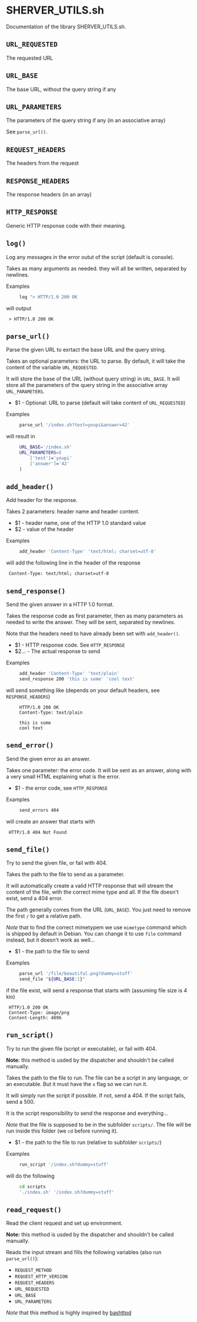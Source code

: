 <!-- Documentation partly generated with tomdoc.sh: https://github.com/mlafeldt/tomdoc.sh -->

SHERVER_UTILS.sh
================

Documentation of the library SHERVER_UTILS.sh.


`URL_REQUESTED`
---------------

The requested URL


`URL_BASE`
----------

The base URL, without the query string if any


`URL_PARAMETERS`
----------------

The parameters of the query string if any (in an associative array)

See `parse_url()`.


`REQUEST_HEADERS`
----------------

The headers from the request


`RESPONSE_HEADERS`
------------------

The response headers (in an array)


`HTTP_RESPONSE`
---------------

Generic HTTP response code with their meaning.


`log()`
-------

Log any messages in the error outut of the script (default is console).

Takes as many arguments as needed. they will all be written, separated by newlines.

Examples

```bash
     log "> HTTP/1.0 200 OK
```

will output

     > HTTP/1.0 200 OK


`parse_url()`
-------------

Parse the given URL to exrtact the base URL and the query string.

Takes an optional parameters: the URL to parse. By default, it will take the content of the variable `URL_REQUESTED`.

It will store the base of the URL (without query string) in `URL_BASE`. It will store all the parameters of the query string in the associative array `URL_PARAMETERS`.

* $1 - Optional: URL to parse (default will take content of `URL_REQUESTED`)

Examples

```bash
     parse_url '/index.sh?test=youpi&answer=42'
```

will result in

```bash
     URL_BASE='/index.sh'
     URL_PARAMETERS=(
         ['test']='youpi'
         ['answer']='42'
     )
```


`add_header()`
--------------

Add header for the response.

Takes 2 parameters: header name and header content.

* $1 - header name, one of the HTTP 1.0 standard value
* $2 - value of the header

Examples

```bash
     add_header 'Content-Type' 'text/html; charset=utf-8'
```

will add the following line in the header of the response

     Content-Type: text/html; charset=utf-8


`send_response()`
-----------------

Send the given answer in a HTTP 1.0 format.

Takes the response code as first parameter, then as many parameters as needed to write the answer. They will be sent, separated by newlines.

Note that the headers need to have already been set with `add_header()`.

* $1 - HTTP response code. See `HTTP_RESPONSE`
* $2... - The actual response to send

Examples

```bash
     add_header 'Content-Type' 'text/plain'
     send_response 200 'this is some' 'cool text'
```

will send something like (depends on your default headers, see `RESPONSE_HEADERS`)

```
     HTTP/1.0 200 OK
     Content-Type: text/plain

     this is some
     cool text
 ```


`send_error()`
--------------

Send the given error as an answer.

Takes one parameter: the error code. It will be sent as an answer, along with a very small HTML explaining what is the error.

* $1 - the error code, see `HTTP_RESPONSE`

Examples

```bash
     send_errors 404
```

will create an answer that starts with

     HTTP/1.0 404 Not Found


`send_file()`
-------------

Try to send the given file, or fail with 404.

Takes the path to the file to send as a parameter.

It will automatically create a valid HTTP response that will stream the content of the file, with the correct mime type and all. If the file doesn't exist, send a 404 error.

The path generally comes from the URL (`URL_BASE`). You just need to remove the first `/` to get a relative path.

*Note* that to find the correct mimetypem we use `mimetype` command which is shipped by default in Debian. You can change it to use `file` command instead, but it doesn't work as well...

* $1 - the path to the file to send

Examples

```bash
     parse_url '/file/beautiful.png?dummy=stuff'
     send_file "${URL_BASE:1}"
```

if the file exist, will send a response that starts with (assuming file size is 4 kio)

     HTTP/1.0 200 OK
     Content-Type: image/png
     Content-Length: 4096


`run_script()`
--------------

Try to run the given file (script or executable), or fail with 404.

**Note:** this method is usded by the dispatcher and shouldn't be called manually.

Takes the path to the file to run. The file can be a script in any language, or an executable. But it must have the `x` flag so we can run it.

It will simply run the script if possible. If not, send a 404. If the script fails, send a 500.

It is the script responsibility to send the response and everything...

*Note* that the file is supposed to be in the subfolder `scripts/`. The file will be run inside this folder (we `cd` before running it).

* $1 - the path to the file to run (relative to subfolder `scripts/`)

Examples

```bash
     run_script '/index.sh?dummy=stuff'
```

will do the following

```bash
     cd scripts
     './index.sh' '/index.sh?dummy=stuff'
```


`read_request()`
----------------

Read the client request and set up environment.

**Note:** this method is usded by the dispatcher and shouldn't be called manually.

Reads the input stream and fills the following variables (also run `parse_url()`):

- `REQUEST_METHOD`
- `REQUEST_HTTP_VERSION`
- `REQUEST_HEADERS`
- `URL_REQUESTED`
- `URL_BASE`
- `URL_PARAMETERS`

*Note* that this method is highly inspired by [bashttpd](https://github.com/avleen/bashttpd)


